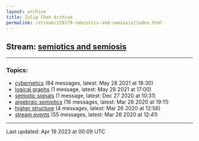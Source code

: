 ```yaml
---
layout: archive
title: Zulip Chat Archive
permalink: /stream/229179-semiotics-and-semiosis/index.html
---
```


## Stream: [semiotics and semiosis](https://mattecapu.github.io/ct-zulip-archive/stream/229179-semiotics-and-semiosis/index.html)
---

### Topics:

* [cybernetics](topic/topic_cybernetics.html) (84 messages, latest: May 28 2021 at 18:30)
* [logical graphs](topic/topic_logical.20graphs.html) (1 message, latest: May 28 2021 at 17:00)
* [semiotic signals](topic/topic_semiotic.20signals.html) (1 message, latest: Dec 27 2020 at 10:31)
* [algebraic semiotics](topic/topic_algebraic.20semiotics.html) (16 messages, latest: Mar 26 2020 at 19:11)
* [higher structure](topic/topic_higher.20structure.html) (4 messages, latest: Mar 26 2020 at 12:56)
* [stream events](topic/topic_stream.20events.html) (55 messages, latest: Mar 26 2020 at 12:41)

<hr><p>Last updated: Apr 19 2023 at 00:09 UTC</p>